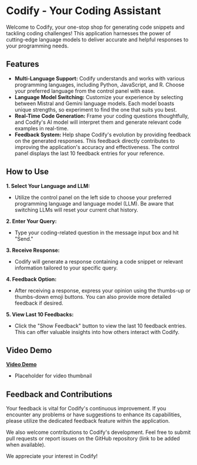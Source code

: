 # Codify - Your Coding Assistant

Welcome to Codify, your one-stop shop for generating code snippets and tackling coding challenges! This application harnesses the power of cutting-edge language models to deliver accurate and helpful responses to your programming needs.

## Features

* **Multi-Language Support:** Codify understands and works with various programming languages, including Python, JavaScript, and R. Choose your preferred language from the control panel with ease.
* **Language Model Switching:** Customize your experience by selecting between Mistral and Gemini language models. Each model boasts unique strengths, so experiment to find the one that suits you best.
* **Real-Time Code Generation:** Frame your coding questions thoughtfully, and Codify's AI model will interpret them and generate relevant code examples in real-time.
* **Feedback System:** Help shape Codify's evolution by providing feedback on the generated responses. This feedback directly contributes to improving the application's accuracy and effectiveness. The control panel displays the last 10 feedback entries for your reference.

## How to Use

**1. Select Your Language and LLM:**

- Utilize the control panel on the left side to choose your preferred programming language and language model (LLM). Be aware that switching LLMs will reset your current chat history.

**2. Enter Your Query:**

- Type your coding-related question in the message input box and hit "Send."

**3. Receive Response:**

- Codify will generate a response containing a code snippet or relevant information tailored to your specific query.

**4. Feedback Option:**

- After receiving a response, express your opinion using the thumbs-up or thumbs-down emoji buttons. You can also provide more detailed feedback if desired.

**5. View Last 10 Feedbacks:**

- Click the "Show Feedback" button to view the last 10 feedback entries. This can offer valuable insights into how others interact with Codify.

## Video Demo

**[Video Demo](PLACEHOLDER_FOR_VIDEO_URL)**

* Placeholder for video thumbnail

## Feedback and Contributions

Your feedback is vital for Codify's continuous improvement. If you encounter any problems or have suggestions to enhance its capabilities, please utilize the dedicated feedback feature within the application.

We also welcome contributions to Codify's development. Feel free to submit pull requests or report issues on the GitHub repository (link to be added when available).

We appreciate your interest in Codify!
